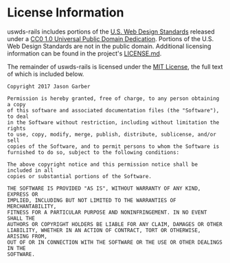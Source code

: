 # License Information

uswds-rails includes portions of the [U.S. Web Design Standards](https://github.com/18F/web-design-standards) released under a [CC0 1.0 Universal Public Domain Dedication](https://creativecommons.org/publicdomain/zero/1.0/). Portions of the U.S. Web Design Standards are not in the public domain. Additional licensing information can be found in the project's [LICENSE.md](https://github.com/18F/web-design-standards/blob/develop/LICENSE.md).

The remainder of uswds-rails is licensed under the [MIT License](https://opensource.org/licenses/MIT), the full text of which is included below.

```
Copyright 2017 Jason Garber

Permission is hereby granted, free of charge, to any person obtaining a copy
of this software and associated documentation files (the "Software"), to deal
in the Software without restriction, including without limitation the rights
to use, copy, modify, merge, publish, distribute, sublicense, and/or sell
copies of the Software, and to permit persons to whom the Software is
furnished to do so, subject to the following conditions:

The above copyright notice and this permission notice shall be included in all
copies or substantial portions of the Software.

THE SOFTWARE IS PROVIDED "AS IS", WITHOUT WARRANTY OF ANY KIND, EXPRESS OR
IMPLIED, INCLUDING BUT NOT LIMITED TO THE WARRANTIES OF MERCHANTABILITY,
FITNESS FOR A PARTICULAR PURPOSE AND NONINFRINGEMENT. IN NO EVENT SHALL THE
AUTHORS OR COPYRIGHT HOLDERS BE LIABLE FOR ANY CLAIM, DAMAGES OR OTHER
LIABILITY, WHETHER IN AN ACTION OF CONTRACT, TORT OR OTHERWISE, ARISING FROM,
OUT OF OR IN CONNECTION WITH THE SOFTWARE OR THE USE OR OTHER DEALINGS IN THE
SOFTWARE.
```
